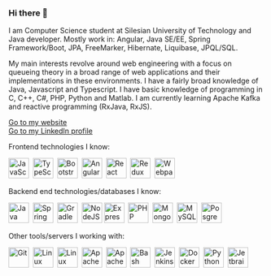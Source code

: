 <link rel="stylesheet" href="https://cdn.jsdelivr.net/gh/devicons/devicon@v2.15.1/devicon.min.css">

### Hi there 👋

I am Computer Science student at Silesian University of Technology and Java developer. Mostly work in: Angular, Java SE/EE, Spring Framework/Boot, JPA,
FreeMarker, Hibernate, Liquibase, JPQL/SQL.

My main interests revolve around web engineering with a focus on queueing theory in a broad range of web applications and their implementations in these 
environments. I have a fairly broad knowledge of Java, Javascript and Typescript. I have basic knowledge of programming in C, C++, C#, PHP, Python and Matlab. 
I am currently learning Apache Kafka and reactive programming (RxJava, RxJS).

[Go to my website](https://miloszgilga.pl)
<br>
[Go to my LinkedIn profile](https://www.linkedin.com/in/miłosz-gilga-477201219/)

Frontend technologies I know:

<img src="https://cdn.jsdelivr.net/gh/devicons/devicon/icons/javascript/javascript-original.svg" width="40" height="40" title="JavaScript"/>&nbsp;
<img src="https://cdn.jsdelivr.net/gh/devicons/devicon/icons/typescript/typescript-original.svg" width="40" height="40" title="TypeScript"/>&nbsp;
<img src="https://cdn.jsdelivr.net/gh/devicons/devicon/icons/bootstrap/bootstrap-original.svg" width="40" height="40" title="Bootstrap"/>&nbsp;
<img src="https://cdn.jsdelivr.net/gh/devicons/devicon/icons/angularjs/angularjs-plain.svg" width="40" height="40" title="Angular"/>&nbsp;
<img src="https://cdn.jsdelivr.net/gh/devicons/devicon/icons/react/react-original.svg" width="40" height="40" title="React"/>&nbsp;
<img src="https://cdn.jsdelivr.net/gh/devicons/devicon/icons/redux/redux-original.svg" width="40" height="40" title="Redux"/>&nbsp;
<img src="https://cdn.jsdelivr.net/gh/devicons/devicon/icons/webpack/webpack-original.svg" width="40" height="40" title="Webpack"/>&nbsp;

Backend end technologies/databases I know:

<img src="https://cdn.jsdelivr.net/gh/devicons/devicon/icons/java/java-original.svg" width="40" height="40" title="Java"/>&nbsp;
<img src="https://cdn.jsdelivr.net/gh/devicons/devicon/icons/spring/spring-original.svg" width="40" height="40" title="Spring Framework/Boot"/>&nbsp;
<img src="https://cdn.jsdelivr.net/gh/devicons/devicon/icons/gradle/gradle-plain.svg" width="40" height="40" title="Gradle"/>&nbsp;
<img src="https://cdn.jsdelivr.net/gh/devicons/devicon/icons/nodejs/nodejs-original.svg" width="40" height="40" title="NodeJS"/>
<img src="https://cdn.jsdelivr.net/gh/devicons/devicon/icons/express/express-original.svg" width="40" height="40" title="Express"/>&nbsp;
<img src="https://cdn.jsdelivr.net/gh/devicons/devicon/icons/php/php-original.svg" width="40" height="40" title="PHP"/>&nbsp;
<img src="https://cdn.jsdelivr.net/gh/devicons/devicon/icons/mongodb/mongodb-original.svg" width="40" height="40" title="MongoDB"/>&nbsp;
<img src="https://cdn.jsdelivr.net/gh/devicons/devicon/icons/mysql/mysql-original.svg" width="40" height="40" title="MySQL"/>&nbsp;
<img src="https://cdn.jsdelivr.net/gh/devicons/devicon/icons/postgresql/postgresql-original.svg" width="40" height="40" title="PosgreSQL"/>&nbsp;

Other tools/servers I working with:

<img src="https://cdn.jsdelivr.net/gh/devicons/devicon/icons/git/git-original.svg" width="40" height="40" title="Git"/>&nbsp;
<img src="https://cdn.jsdelivr.net/gh/devicons/devicon/icons/ubuntu/ubuntu-plain.svg" width="40" height="40" title="Linux Ubuntu Server"/>&nbsp;
<img src="https://cdn.jsdelivr.net/gh/devicons/devicon/icons/debian/debian-original.svg" width="40" height="40" title="Linux Debian Server"/>&nbsp;
<img src="https://cdn.jsdelivr.net/gh/devicons/devicon/icons/apache/apache-original.svg" width="40" height="40" title="Apache HTTP Server"/>&nbsp;
<img src="https://cdn.jsdelivr.net/gh/devicons/devicon/icons/tomcat/tomcat-original.svg" width="40" height="40" title="Apache Tomcat Web Container"/>&nbsp;
<img src="https://cdn.jsdelivr.net/gh/devicons/devicon/icons/bash/bash-original.svg" width="40" height="40" title="Bash scripts"/>&nbsp;
<img src="https://cdn.jsdelivr.net/gh/devicons/devicon/icons/jenkins/jenkins-original.svg" width="40" height="40" title="Jenkins"/>&nbsp;
<img src="https://cdn.jsdelivr.net/gh/devicons/devicon/icons/docker/docker-original.svg" width="40" height="40" title="Docker"/>&nbsp;
<img src="https://cdn.jsdelivr.net/gh/devicons/devicon/icons/python/python-original.svg" width="40" height="40" title="Python runnable scripts"/>&nbsp;
<img src="https://cdn.jsdelivr.net/gh/devicons/devicon/icons/jetbrains/jetbrains-original.svg" width="40" height="40" title="Jetbrains Software"/>&nbsp;
